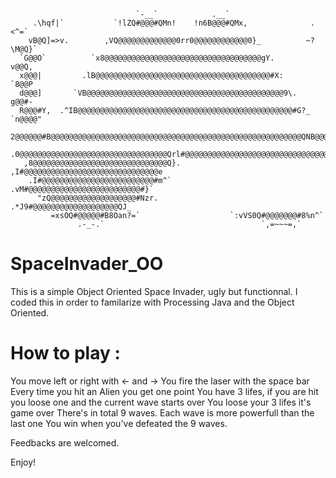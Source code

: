                                 `-__`            .__`                                      
         .\hqf|`           `!lZQ#@@@#QMn!    !n6B@@@#QMx,              .<^=`               
        vB@Q]=>v.        ,VQ@@@@@@@@@@@@@0rr0@@@@@@@@@@@@0}_          ~?\M@Q}`             
      `G@@O`          `x8@@@@@@@@@@@@@@@@@@@@@@@@@@@@@@@@@@@gY.           v@@Q,            
      x@@@|         .lB@@@@@@@@@@@@@@@@@@@@@@@@@@@@@@@@@@@@@@@#X:         `8@@P            
      d@@@]       `VB@@@@@@@@@@@@@@@@@@@@@@@@@@@@@@@@@@@@@@@@@@@@9\.       g@@#-           
      R@@@#Y,  .^IB@@@@@@@@@@@@@@@@@@@@@@@@@@@@@@@@@@@@@@@@@@@@@@@@#G?_  `n@@@@"           
      2@@@@@@#B@@@@@@@@@@@@@@@@@@@@@@@@@@@@@@@@@@@@@@@@@@@@@@@@@@@@@@@@QNB@@@@Q.           
      .0@@@@@@@@@@@@@@@@@@@@@@@@@@@@@@@@@Qrl#@@@@@@@@@@@@@@@@@@@@@@@@@@@@@@@@@x            
       ,8@@@@@@@@@@@@@@@@@@@@@@@@@@@@@@Q}.  ,I#@@@@@@@@@@@@@@@@@@@@@@@@@@@@@@e             
        .I#@@@@@@@@@@@@@@@@@@@@@@@@@#m^`      .vM#@@@@@@@@@@@@@@@@@@@@@@@@@#}`             
          "zQ@@@@@@@@@@@@@@@@@@@#Nzr.            .*J9#@@@@@@@@@@@@@@@@@@@QJ_               
             =xsOQ#@@@@@#B8Oan?=`                    `:vVS0Q#@@@@@@@#8%n^`                 
                   .-_-.`                                   `,=~~~=,`                      




# SpaceInvader_OO

This is a simple Object Oriented Space Invader, ugly but functionnal. I coded this in order to familarize with Processing Java and the Object Oriented.

How to play : 
==============

  You move left or right with ← and →
  You fire the laser with the space bar
  Every time you hit an Alien you get one point
  You have 3 lifes, if you are hit you loose one and the current wave starts over
  You loose your 3 lifes it's game over
  There's in total 9 waves. Each wave is more powerfull than the last one
  You win when you've defeated the 9 waves. 

  Feedbacks are welcomed.

  Enjoy!
  
